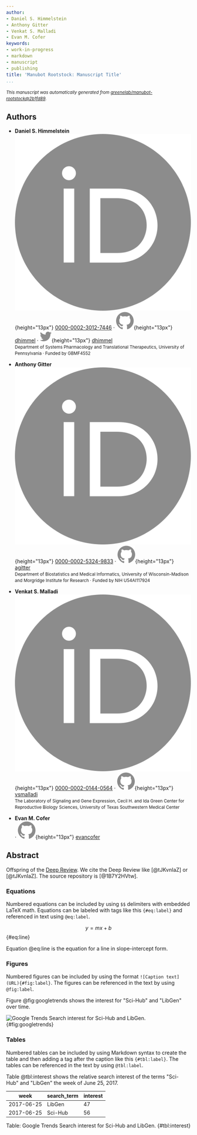 ```yaml
---
author:
- Daniel S. Himmelstein
- Anthony Gitter
- Venkat S. Malladi
- Evan M. Cofer
keywords:
- work-in-progress
- markdown
- manuscript
- publishing
title: 'Manubot Rootstock: Manuscript Title'
...
```



<small><em>
This manuscript was automatically generated from [greenelab/manubot-rootstock@2b1fd89](https://github.com/greenelab/manubot-rootstock/tree/2b1fd89c531cfa0bbedcd5e30b450eb6b9055bd0).
</em></small>


## Authors


+ **Daniel S. Himmelstein**<br>
    ![ORCID icon](images/orcid.svg){height="13px"}
    [0000-0002-3012-7446](https://orcid.org/0000-0002-3012-7446)
    · ![GitHub icon](images/github.svg){height="13px"}
    [dhimmel](https://github.com/dhimmel)
    · ![Twitter icon](images/twitter.svg){height="13px"}
    [dhimmel](https://twitter.com/dhimmel)<br>
  <small>
     Department of Systems Pharmacology and Translational Therapeutics, University of Pennsylvania
     · Funded by GBMF4552
  </small>

+ **Anthony Gitter**<br>
    ![ORCID icon](images/orcid.svg){height="13px"}
    [0000-0002-5324-9833](https://orcid.org/0000-0002-5324-9833)
    · ![GitHub icon](images/github.svg){height="13px"}
    [agitter](https://github.com/agitter)<br>
  <small>
     Department of Biostatistics and Medical Informatics, University of Wisconsin-Madison and Morgridge Institute for Research
     · Funded by NIH U54AI117924
  </small>

+ **Venkat S. Malladi**<br>
    ![ORCID icon](images/orcid.svg){height="13px"}
    [0000-0002-0144-0564](https://orcid.org/0000-0002-0144-0564)
    · ![GitHub icon](images/github.svg){height="13px"}
    [vsmalladi](https://github.com/vsmalladi)<br>
  <small>
     The Laboratory of Signaling and Gene Expression, Cecil H. and Ida Green Center for Reproductive Biology Sciences, University of Texas Southwestern Medical Center
  </small>

+ **Evan M. Cofer**<br>
    · ![GitHub icon](images/github.svg){height="13px"}
    [evancofer](https://github.com/evancofer)<br>
  <small>
  </small>



## Abstract

Offspring of the [Deep Review](https://github.com/greenelab/deep-review).
We cite the Deep Review like [@tJKvnIaZ] or [@tJKvnIaZ].
The source repository is [@1B7Y2HVtw].


### Equations

Numbered equations can be included by using `$$` delimiters with embedded LaTeX math.
Equations can be labeled with tags like this `{#eq:label}` and referenced in text using `@eq:label`.

$$ y = mx + b $$ {#eq:line}

Equation @eq:line is the equation for a line in slope-intercept form.


### Figures

Numbered figures can be included by using the format `![Caption text](URL){#fig:label}`.
The figures can be referenced in the text by using `@fig:label`.

Figure @fig:googletrends shows the interest for "Sci-Hub" and "LibGen" over time.

![Google Trends Search interest for Sci-Hub and LibGen.](https://cdn.rawgit.com/greenelab/scihub/7891082161dbcfcd5eeb1d7b76ee99ab44b95064/explore/trends/google-trends.svg){#fig:googletrends}


### Tables

Numbered tables can be included by using Markdown syntax to create the table and then adding a tag after the caption like this `{#tbl:label}`.
The tables can be referenced in the text by using `@tbl:label`.

Table @tbl:interest shows the relative search interest of the terms "Sci-Hub" and "LibGen" the week of June 25, 2017.

| week       | search_term | interest |
|------------|-------------|----------|
| 2017-06-25 | LibGen      | 47       |
| 2017-06-25 | Sci-Hub     | 56       |

Table: Google Trends Search interest for Sci-Hub and LibGen. {#tbl:interest}
